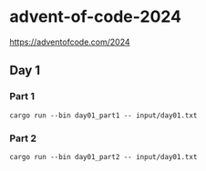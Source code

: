 # advent-of-code-2024
https://adventofcode.com/2024

## Day 1

### Part 1

```
cargo run --bin day01_part1 -- input/day01.txt
```

### Part 2

```
cargo run --bin day01_part2 -- input/day01.txt
```

